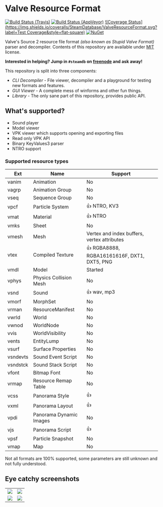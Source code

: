 # Valve Resource Format

[![Build Status (Travis)](https://img.shields.io/travis/SteamDatabase/ValveResourceFormat/master.svg?label=Travis&style=flat-square)](https://travis-ci.org/SteamDatabase/ValveResourceFormat)
[![Build Status (AppVeyor)](https://img.shields.io/appveyor/ci/xPaw/valveresourceformat/master.svg?label=AppVeyor&style=flat-square)](https://ci.appveyor.com/project/xPaw/valveresourceformat)
[![Coverage Status](https://img.shields.io/coveralls/SteamDatabase/ValveResourceFormat.svg?label=Test Coverage&style=flat-square)](https://coveralls.io/github/SteamDatabase/ValveResourceFormat)
[![NuGet](https://img.shields.io/nuget/v/ValveResourceFormat.svg?label=NuGet&style=flat-square)](https://www.nuget.org/packages/ValveResourceFormat/)

Valve's Source 2 resource file format *(also known as Stupid Valve Format)* parser and decompiler. Contents of this repository are available under [MIT](LICENSE) license.

**Interested in helping? Jump in `#steamdb` on [freenode](https://freenode.net/) and ask away!**

This repository is split into three components:
- *CLI Decompiler* - File viewer, decompiler and a playground for testing new formats and features.
- *GUI Viewer* - A complete mess of winforms and other fun things.
- *Library* - The only sane part of this repository, provides public API.

## What's supported?
- Sound player
- Model viewer
- VPK viewer which supports opening and exporting files
- Read only VPK API
- Binary KeyValues3 parser
- NTRO support

### Supported resource types
Ext      | Name                    | Support
-------- | ----------------------- | -------
vanim    | Animation               | No
vagrp    | Animation Group         | No
vseq     | Sequence Group          | No
vpcf     | Particle System         | :+1: NTRO, KV3
vmat     | Material                | :+1: NTRO
vmks     | Sheet                   | No
vmesh    | Mesh                    | Vertex and index buffers, vertex attributes
vtex     | Compiled Texture        | :+1: RGBA8888, RGBA16161616F, DXT1, DXT5, PNG
vmdl     | Model                   | Started
vphys    | Physics Collision Mesh  | No
vsnd     | Sound                   | :+1: wav, mp3
vmorf    | MorphSet                | No
vrman    | ResourceManifest        | No
vwrld    | World                   | No
vwnod    | WorldNode               | No
vvis     | WorldVisibility         | No
vents    | EntityLump              | No
vsurf    | Surface Properties      | No
vsndevts | Sound Event Script      | No
vsndstck | Sound Stack Script      | No
vfont    | Bitmap Font             | No
vrmap    | Resource Remap Table    | No
vcss     | Panorama Style          | :+1:
vxml     | Panorama Layout         | :+1:
vpdi     | Panorama Dynamic Images | No
vjs      | Panorama Script         | :+1:
vpsf     | Particle Snapshot       | No
vmap     | Map                     | No

Not all formats are 100% supported, some parameters are still unknown and not fully understood.

## Eye catchy screenshots
<table>
	<tr>
		<td><img src="https://steamdatabase.github.io/ValveResourceFormat/static/screen_glados.png"></td>
		<td><img src="https://steamdatabase.github.io/ValveResourceFormat/static/screen_potato.png"></td>
	</tr>
	<tr>
		<td><img src="https://steamdatabase.github.io/ValveResourceFormat/static/screen_vpk.png"></td>
		<td><img src="https://steamdatabase.github.io/ValveResourceFormat/static/screen_cli.png"></td>
	</tr>
</table>
